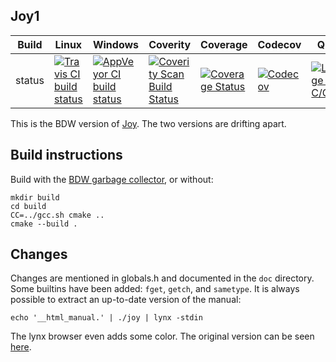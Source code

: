 Joy1
----

Build|Linux|Windows|Coverity|Coverage|Codecov|Quality|Alerts
---|---|---|---|---|---|---|---
status|[![Travis CI build status](https://app.travis-ci.com/Wodan58/joy1.svg?branch=master)](https://app.travis-ci.com/Wodan58/joy1)|[![AppVeyor CI build status](https://ci.appveyor.com/api/projects/status/github/Wodan58/joy1?branch=master&svg=true)](https://ci.appveyor.com/project/Wodan58/joy1)|[![Coverity Scan Build Status](https://img.shields.io/coverity/scan/14633.svg)](https://scan.coverity.com/projects/wodan58-joy1)|[![Coverage Status](https://coveralls.io/repos/github/Wodan58/joy1/badge.svg?branch=master)](https://coveralls.io/github/Wodan58/joy1?branch=master)|[![Codecov](https://codecov.io/gh/Wodan58/joy1/branch/master/graph/badge.svg)](https://codecov.io/gh/Wodan58/joy1)|[![Language grade: C/C++](https://img.shields.io/lgtm/grade/cpp/g/Wodan58/joy1.svg?logo=lgtm&logoWidth=18)](https://lgtm.com/projects/g/Wodan58/joy1/context:cpp)|[![Alerts](https://img.shields.io/lgtm/alerts/g/Wodan58/joy1.svg?logo=lgtm&logoWidth=18)](https://lgtm.com/projects/g/Wodan58/joy1/alerts)

This is the BDW version of [Joy](https://github.com/Wodan58/Joy). The two
versions are drifting apart.

Build instructions
------------------

Build with the [BDW garbage collector](https://github.com/ivmai/bdwgc), or
without:

    mkdir build
    cd build
    CC=../gcc.sh cmake ..
    cmake --build .

Changes
-------

Changes are mentioned in globals.h and documented in the `doc` directory.
Some builtins have been added: `fget`, `getch`, and `sametype`.
It is always possible to extract an up-to-date version of the manual:

    echo '__html_manual.' | ./joy | lynx -stdin

The lynx browser even adds some color.
The original version can be seen [here](https://github.com/Wodan58/joy0).
